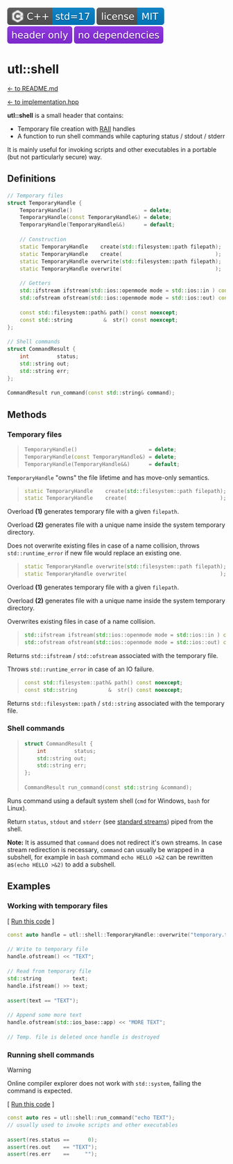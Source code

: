 [<img src ="images/icon_cpp_std_17.svg">](https://en.wikipedia.org/wiki/C%2B%2B#Standardization)
[<img src ="images/icon_license_mit.svg">](./LICENSE.md)
[<img src ="images/icon_header_only.svg">](https://en.wikipedia.org/wiki/Header-only)
[<img src ="images/icon_no_dependencies.svg">](https://github.com/DmitriBogdanov/UTL/tree/master/single_include)

# utl::shell

[<- to README.md](..)

[<- to implementation.hpp](https://github.com/DmitriBogdanov/UTL/blob/master/include/UTL/shell.hpp)

**utl::shell** is a small header that contains:

- Temporary file creation with [RAII](https://en.cppreference.com/w/cpp/language/raii.html) handles
- A function to run shell commands while capturing status / stdout / stderr

It is mainly useful for invoking scripts and other executables in a portable (but not particularly secure) way.

## Definitions

```cpp
// Temporary files
struct TemporaryHandle {
    TemporaryHandle()                       = delete;
    TemporaryHandle(const TemporaryHandle&) = delete;
    TemporaryHandle(TemporaryHandle&&)      = default;
    
    // Construction
    static TemporaryHandle    create(std::filesystem::path filepath);
    static TemporaryHandle    create(                              );
	static TemporaryHandle overwrite(std::filesystem::path filepath);
    static TemporaryHandle overwrite(                              );
    
    // Getters
    std::ifstream ifstream(std::ios::openmode mode = std::ios::in ) const;
    std::ofstream ofstream(std::ios::openmode mode = std::ios::out) const;
    
    const std::filesystem::path& path() const noexcept;
    const std::string          &  str() const noexcept;
};

// Shell commands
struct CommandResult {
    int         status;
    std::string out;
    std::string err;
};

CommandResult run_command(const std::string& command);
```

## Methods

### Temporary files

> ```cpp
> TemporaryHandle()                       = delete;
> TemporaryHandle(const TemporaryHandle&) = delete;
> TemporaryHandle(TemporaryHandle&&)      = default;
> ```

`TemporaryHandle` "owns" the file lifetime and has move-only semantics. 

> ```cpp
> static TemporaryHandle    create(std::filesystem::path filepath); // (1)
> static TemporaryHandle    create(                              ); // (2)
> ```

Overload **(1)** generates temporary file with a given `filepath`.

Overload **(2)** generates file with a unique name inside the system temporary directory.

Does not overwrite existing files in case of a name collision, throws `std::runtime_error` if new file would replace an existing one.

> ```cpp
> static TemporaryHandle overwrite(std::filesystem::path filepath); // (1)
> static TemporaryHandle overwrite(                              ); // (2)
> ```

Overload **(1)** generates temporary file with a given `filepath`.

Overload **(2)** generates file with a unique name inside the system temporary directory.

Overwrites existing files in case of a name collision.

> ```cpp
> std::ifstream ifstream(std::ios::openmode mode = std::ios::in ) const;
> std::ofstream ofstream(std::ios::openmode mode = std::ios::out) const;
> ```

Returns `std::ifstream` / `std::ofstream` associated with the temporary file.

Throws `std::runtime_error` in case of an IO failure.

> ```cpp
> const std::filesystem::path& path() const noexcept;
> const std::string          &  str() const noexcept;
> ```

Returns `std::filesystem::path` / `std::string` associated with the temporary file.

### Shell commands

> ```cpp
> struct CommandResult {
>     int         status;
>     std::string out;
>     std::string err;
> };
>
> CommandResult run_command(const std::string &command);
> ```

Runs command using a default system shell (`cmd` for Windows, `bash` for Linux).

Return `status`, `stdout` and `stderr` (see [standard streams](https://en.wikipedia.org/wiki/Standard_streams)) piped from the shell.

**Note:** It is assumed that `command` does not redirect it's own streams. In case stream redirection is necessary, `command` can usually be wrapped in a subshell, for example in `bash` command `echo HELLO >&2` can be rewritten as`(echo HELLO >&2)` to add a subshell.

## Examples

### Working with temporary files

[ [Run this code](https://godbolt.org/#g:!((g:!((g:!((h:codeEditor,i:(filename:'1',fontScale:14,fontUsePx:'0',j:1,lang:c%2B%2B,selection:(endColumn:29,endLineNumber:15,positionColumn:29,positionLineNumber:15,selectionStartColumn:29,selectionStartLineNumber:15,startColumn:29,startLineNumber:15),source:'%23include+%3Chttps://raw.githubusercontent.com/DmitriBogdanov/UTL/master/single_include/UTL.hpp%3E%0A%0Aint+main()+%7B%0A++++const+auto+handle+%3D+utl::shell::TemporaryHandle::overwrite(%22temporary.txt%22)%3B%0A%0A++++//+Write+to+temporary+file%0A++++handle.ofstream()+%3C%3C+%22TEXT%22%3B%0A%0A++++//+Read+from+temporary+file%0A++++std::string++++++++++text%3B%0A++++handle.ifstream()+%3E%3E+text%3B%0A%0A++++assert(text+%3D%3D+%22TEXT%22)%3B%0A%0A++++//+Append+some+more+text%0A++++handle.ofstream(std::ios_base::app)+%3C%3C+%22MORE+TEXT%22%3B%0A%0A++++//+Temp.+file+is+deleted+once+handle+is+destroyed%0A%7D%0A'),l:'5',n:'0',o:'C%2B%2B+source+%231',t:'0')),k:71.71783148269105,l:'4',n:'0',o:'',s:0,t:'0'),(g:!((g:!((h:compiler,i:(compiler:clang1600,filters:(b:'0',binary:'1',binaryObject:'1',commentOnly:'0',debugCalls:'1',demangle:'0',directives:'0',execute:'0',intel:'0',libraryCode:'0',trim:'1',verboseDemangling:'0'),flagsViewOpen:'1',fontScale:14,fontUsePx:'0',j:1,lang:c%2B%2B,libs:!(),options:'-std%3Dc%2B%2B17+-O2',overrides:!(),selection:(endColumn:1,endLineNumber:1,positionColumn:1,positionLineNumber:1,selectionStartColumn:1,selectionStartLineNumber:1,startColumn:1,startLineNumber:1),source:1),l:'5',n:'0',o:'+x86-64+clang+16.0.0+(Editor+%231)',t:'0')),header:(),l:'4',m:50,n:'0',o:'',s:0,t:'0'),(g:!((h:output,i:(compilerName:'x86-64+clang+16.0.0',editorid:1,fontScale:14,fontUsePx:'0',j:1,wrap:'1'),l:'5',n:'0',o:'Output+of+x86-64+clang+16.0.0+(Compiler+%231)',t:'0')),k:46.69421860597116,l:'4',m:50,n:'0',o:'',s:0,t:'0')),k:28.282168517308946,l:'3',n:'0',o:'',t:'0')),l:'2',n:'0',o:'',t:'0')),version:4) ]

```cpp
const auto handle = utl::shell::TemporaryHandle::overwrite("temporary.txt");

// Write to temporary file
handle.ofstream() << "TEXT";

// Read from temporary file
std::string          text;
handle.ifstream() >> text;

assert(text == "TEXT");

// Append some more text
handle.ofstream(std::ios_base::app) << "MORE TEXT";

// Temp. file is deleted once handle is destroyed
```

### Running shell commands

> [!Warning]
> Online compiler explorer does not work with `std::system`, failing the command is expected.

[ [Run this code](https://godbolt.org/#g:!((g:!((g:!((h:codeEditor,i:(filename:'1',fontScale:14,fontUsePx:'0',j:1,lang:c%2B%2B,selection:(endColumn:34,endLineNumber:8,positionColumn:34,positionLineNumber:8,selectionStartColumn:34,selectionStartLineNumber:8,startColumn:34,startLineNumber:8),source:'%23include+%3Chttps://raw.githubusercontent.com/DmitriBogdanov/UTL/master/single_include/UTL.hpp%3E%0A%0Aint+main()+%7B%0A++++const+auto+res+%3D+utl::shell::run_command(%22echo+TEXT%22)%3B%0A++++//+usually+used+to+invoke+scripts+and+other+executables%0A%0A++++assert(res.status+%3D%3D++++++0)%3B%0A++++assert(res.out++++%3D%3D+%22TEXT%22)%3B%0A++++assert(res.err++++%3D%3D+++++%22%22)%3B%0A%7D%0A'),l:'5',n:'0',o:'C%2B%2B+source+%231',t:'0')),k:71.71783148269105,l:'4',n:'0',o:'',s:0,t:'0'),(g:!((g:!((h:compiler,i:(compiler:clang1600,filters:(b:'0',binary:'1',binaryObject:'1',commentOnly:'0',debugCalls:'1',demangle:'0',directives:'0',execute:'0',intel:'0',libraryCode:'0',trim:'1',verboseDemangling:'0'),flagsViewOpen:'1',fontScale:14,fontUsePx:'0',j:1,lang:c%2B%2B,libs:!(),options:'-std%3Dc%2B%2B17+-O2',overrides:!(),selection:(endColumn:1,endLineNumber:1,positionColumn:1,positionLineNumber:1,selectionStartColumn:1,selectionStartLineNumber:1,startColumn:1,startLineNumber:1),source:1),l:'5',n:'0',o:'+x86-64+clang+16.0.0+(Editor+%231)',t:'0')),header:(),l:'4',m:50,n:'0',o:'',s:0,t:'0'),(g:!((h:output,i:(compilerName:'x86-64+clang+16.0.0',editorid:1,fontScale:14,fontUsePx:'0',j:1,wrap:'1'),l:'5',n:'0',o:'Output+of+x86-64+clang+16.0.0+(Compiler+%231)',t:'0')),k:46.69421860597116,l:'4',m:50,n:'0',o:'',s:0,t:'0')),k:28.282168517308946,l:'3',n:'0',o:'',t:'0')),l:'2',n:'0',o:'',t:'0')),version:4) ]

```cpp
const auto res = utl::shell::run_command("echo TEXT");
// usually used to invoke scripts and other executables

assert(res.status ==      0);
assert(res.out    == "TEXT");
assert(res.err    ==     "");
```